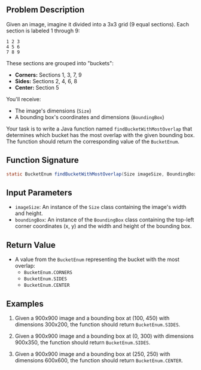 ## Problem Description

Given an image, imagine it divided into a 3x3 grid (9 equal sections).  Each section is labeled 1 through 9:

```
1 2 3
4 5 6
7 8 9
```

These sections are grouped into "buckets":

* **Corners:** Sections 1, 3, 7, 9
* **Sides:** Sections 2, 4, 6, 8
* **Center:** Section 5

You'll receive:

* The image's dimensions (`Size`)
* A bounding box's coordinates and dimensions (`BoundingBox`)

Your task is to write a Java function named `findBucketWithMostOverlap` that determines which bucket has the most overlap with the given bounding box.
The function should return the corresponding value of the `BucketEnum`.

## Function Signature

```java
static BucketEnum findBucketWithMostOverlap(Size imageSize, BoundingBox boundingBox) 
```

## Input Parameters

* `imageSize`: An instance of the `Size` class containing the image's width and height.
* `boundingBox`: An instance of the `BoundingBox` class containing the top-left corner coordinates (x, y) and the width and height of the bounding box.

## Return Value

* A value from the `BucketEnum` representing the bucket with the most overlap:
    * `BucketEnum.CORNERS`
    * `BucketEnum.SIDES`
    * `BucketEnum.CENTER`


## Examples

1. Given a 900x900 image and a bounding box at (100, 450) with dimensions 300x200, the function should return `BucketEnum.SIDES`.

2. Given a 900x900 image and a bounding box at (0, 300) with dimensions 900x350, the function should return `BucketEnum.SIDES`.

3. Given a 900x900 image and a bounding box at (250, 250) with dimensions 600x600, the function should return `BucketEnum.CENTER`.


